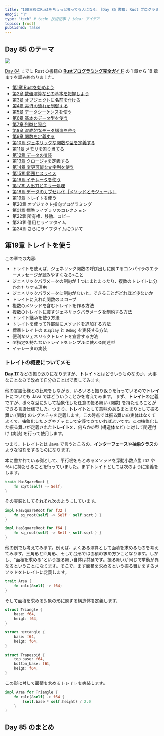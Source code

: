 ```yaml
---
title: "100日後にRustをちょっと知ってる人になる: [Day 85]書籍: Rust プログラミング完全ガイド その9"
emoji: "🦀"
type: "tech" # tech: 技術記事 / idea: アイデア
topics: [rust]
published: false
---
```

## Day 85 のテーマ

![](https://storage.googleapis.com/zenn-user-upload/942b1e806720-20221205.png)

[Day 84](https://zenn.dev/shinyay/articles/hello-rust-day084) までに Rust の書籍の **[Rustプログラミング完全ガイド](https://book.impress.co.jp/books/1121101129)** の 1 章から 18 章までを読み終わりました。

- [第1章 Rustを始めよう](https://zenn.dev/shinyay/articles/hello-rust-day076#%E7%AC%AC1%E7%AB%A0-rust%E3%82%92%E5%A7%8B%E3%82%81%E3%82%88%E3%81%86)
- [第2章 数値演算などの基本を把握しよう](https://zenn.dev/shinyay/articles/hello-rust-day076#%E7%AC%AC2%E7%AB%A0-%E6%95%B0%E5%80%A4%E6%BC%94%E7%AE%97%E3%81%AA%E3%81%A9%E3%81%AE%E5%9F%BA%E6%9C%AC%E3%82%92%E6%8A%8A%E6%8F%A1%E3%81%97%E3%82%88%E3%81%86)
- [第3章 オブジェクトに名前を付ける](https://zenn.dev/shinyay/articles/hello-rust-day076#%E7%AC%AC3%E7%AB%A0-%E3%82%AA%E3%83%96%E3%82%B8%E3%82%A7%E3%82%AF%E3%83%88%E3%81%AB%E5%90%8D%E5%89%8D%E3%82%92%E4%BB%98%E3%81%91%E3%82%8B)
- [第4章 実行の流れを制御する](https://zenn.dev/shinyay/articles/hello-rust-day078#%E7%AC%AC4%E7%AB%A0-%E5%AE%9F%E8%A1%8C%E3%81%AE%E6%B5%81%E3%82%8C%E3%82%92%E5%88%B6%E5%BE%A1%E3%81%99%E3%82%8B)
- [第5章 データシーケンスを使う](https://zenn.dev/shinyay/articles/hello-rust-day078#%E7%AC%AC5%E7%AB%A0-%E5%AE%9F%E8%A1%8C%E3%81%AE%E6%B5%81%E3%82%8C%E3%82%92%E5%88%B6%E5%BE%A1%E3%81%99%E3%82%8B)
- [第6章 基本のデータ型を使う](https://zenn.dev/shinyay/articles/hello-rust-day079#%E7%AC%AC6%E7%AB%A0-%E5%9F%BA%E6%9C%AC%E3%81%AE%E3%83%87%E3%83%BC%E3%82%BF%E5%9E%8B%E3%82%92%E4%BD%BF%E3%81%86)
- [第7章 列挙と照合](https://zenn.dev/shinyay/articles/hello-rust-day079#%E7%AC%AC7%E7%AB%A0-%E5%88%97%E6%8C%99%E3%81%A8%E7%85%A7%E5%90%88)
- [第8章 混成的なデータ構造を使う](https://zenn.dev/shinyay/articles/hello-rust-day080#%E7%AC%AC8%E7%AB%A0-%E6%B7%B7%E6%88%90%E7%9A%84%E3%81%AA%E3%83%87%E3%83%BC%E3%82%BF%E6%A7%8B%E9%80%A0%E3%82%92%E4%BD%BF%E3%81%86)
- [第9章 関数を定義する](https://zenn.dev/shinyay/articles/hello-rust-day080#%E7%AC%AC9%E7%AB%A0-%E9%96%A2%E6%95%B0%E3%82%92%E5%AE%9A%E7%BE%A9%E3%81%99%E3%82%8B)
- [第10章 ジェネリックな関数や型を定義する](https://zenn.dev/shinyay/articles/hello-rust-day081#%E7%AC%AC10%E7%AB%A0-%E3%82%B8%E3%82%A7%E3%83%8D%E3%83%AA%E3%83%83%E3%82%AF%E3%81%AA%E9%96%A2%E6%95%B0%E3%82%84%E5%9E%8B%E3%82%92%E5%AE%9A%E7%BE%A9%E3%81%99%E3%82%8B)
- [第11章 メモリを割り当てる](https://zenn.dev/shinyay/articles/hello-rust-day081#%E7%AC%AC11%E7%AB%A0-%E3%83%A1%E3%83%A2%E3%83%AA%E3%82%92%E5%89%B2%E3%82%8A%E5%BD%93%E3%81%A6%E3%82%8B)
- [第12章 データの実装](https://zenn.dev/shinyay/articles/hello-rust-day082#%E7%AC%AC12%E7%AB%A0-%E3%83%87%E3%83%BC%E3%82%BF%E3%81%AE%E5%AE%9F%E8%A3%85)
- [第13章 クロージャを定義する](https://zenn.dev/shinyay/articles/hello-rust-day082#%E7%AC%AC13%E7%AB%A0-%E3%82%AF%E3%83%AD%E3%83%BC%E3%82%B8%E3%83%A3%E3%82%92%E5%AE%9A%E7%BE%A9%E3%81%99%E3%82%8B)
- [第14章 変更可能な文字列を使う](https://zenn.dev/shinyay/articles/hello-rust-day082#%E7%AC%AC14%E7%AB%A0-%E5%A4%89%E6%9B%B4%E5%8F%AF%E8%83%BD%E3%81%AA%E6%96%87%E5%AD%97%E5%88%97%E3%82%92%E4%BD%BF%E3%81%86)
- [第15章 範囲とスライス](https://zenn.dev/shinyay/articles/hello-rust-day083#%E7%AC%AC15%E7%AB%A0-%E7%AF%84%E5%9B%B2%E3%81%A8%E3%82%B9%E3%83%A9%E3%82%A4%E3%82%B9)
- [第16章 イテレータを使う](https://zenn.dev/shinyay/articles/hello-rust-day083#%E7%AC%AC16%E7%AB%A0-%E3%82%A4%E3%83%86%E3%83%AC%E3%83%BC%E3%82%BF%E3%82%92%E4%BD%BF%E3%81%86)
- [第17章 入出力とエラー処理](https://zenn.dev/shinyay/articles/hello-rust-day083#%E7%AC%AC17%E7%AB%A0-%E5%85%A5%E5%87%BA%E5%8A%9B%E3%81%A8%E3%82%A8%E3%83%A9%E3%83%BC%E5%87%A6%E7%90%86)
- [第18章 データのカプセル化［メソッドとモジュール］](https://zenn.dev/shinyay/articles/hello-rust-day084#%E7%AC%AC18%E7%AB%A0-%E3%83%87%E3%83%BC%E3%82%BF%E3%81%AE%E3%82%AB%E3%83%97%E3%82%BB%E3%83%AB%E5%8C%96%EF%BC%BB%E3%83%A1%E3%82%BD%E3%83%83%E3%83%89%E3%81%A8%E3%83%A2%E3%82%B8%E3%83%A5%E3%83%BC%E3%83%AB%EF%BC%BD)
- 第19章 トレイトを使う
- 第20章 オブジェクト指向プログラミング
- 第21章 標準ライブラリのコレクション
- 第22章 所有権、移動、コピー
- 第23章 借用とライフタイム
- 第24章 さらにライフタイムについて

## 第19章 トレイトを使う

この章での内容:

- トレイトを使えば、ジェネリック関数の呼び出しに関するコンパイラのエラーメッセージが読みやすくなる>こと
- ジェネリックパラメータの制約が 1 つにまとまったり、複数のトレイトに分かれたりする理由
- ジェネリックパラメータに制約がないと、できることがどれほど少ないか
- トレイトに入れた関数のスコープ
- 複数のメソッドを含むトレイトを作る方法
- 複数のトレイトに渡すジェネリックパラメータを制約する方法
- トレイト継承を使う方法
- トレイトを使って外部型にメソッドを追加する方法
- 標準トレイトの `Display` と `Debug` を実装する方法
- 便利なジェネリックトレイトを宣言する方法
- 型指定を持たないトレイトをシンプルに使える関連型
- イテレータの実装

### トレイトの概要についてメモ

**[Day 17](https://zenn.dev/shinyay/articles/hello-rust-day017)** などの振り返りになりますが、**トレイト**とはどういうものなのか、大事なことなので改めて自分のことばで表してみます。

他の言語仕様との比較をしながら、いろいろと振り返りを行っているので**トレイト**についても Java ではどういうことかを考えてみます。
まず、**トレイト**の定義ですが、様々な型に対して抽象化した任意の振る舞い (関数) を持たせることができる言語仕様でした。つまり、**トレイト**として意味のあるまとまりとして振る舞い (関数) のシグネチャを定義します。この時点では振る舞いの実体はなくてよくて、抽象化したシグネチャとして定義できていればよいです。この抽象化した振る舞いが定義された**トレイト**を、何らかの型 (構造体など) に対して関連付け (実装) を行って使用します。

つまり、トレイトとは Java で言うところの、**インターフェース**や**抽象クラス**のような役割をするものになります。

本に書かれている例として、平行根をもとめるメソッドを浮動小数点型 `f32` や `f64` に持たせることを行っていました。まずトレイトとしては次のように定義をします。

```rust
trait HasSqareRoot {
    fn sqrt(self) -> Self;
}
```

その実装としてそれぞれ次のようにしています。

```rust
impl HasSquareRoot for f32 {
    fn sq_root(self) -> Self { self.sqrt() }
}

impl HasSquareRoot for f64 {
    fn sq_root(self) -> Self { self.sqrt() }
}
```

他の例でも考えてみます。例えば、よくある演算として面積を求めるものを考えてみます。三角形と四角形、そして台形では面積の求め方がことなります。しかし、"面積を求める"という振る舞い自体は共通です。振る舞いが同じで挙動が異なるということになります。そこで、まず面積を求めるという振る舞いをするメソッドをトレイトに定義します。

```rust
trait Area {
    fn calc(&self) -> f64;
}
```

そして面積を求める対象の形に関する構造体を定義します。

```rust
struct Triangle {
    base: f64,
    heigt: f64,
}

struct Rectangle {
    base: f64,
    heigt: f64,
}

struct Trapezoid {
    top_base: f64,
    bottom_base: f64,
    heigt: f64,
}
```

この形に対して面積を求めるトレイトを実装します。

```rust
impl Area for Triangle {
    fn calc(&self) -> f64 {
        (self.base * self.height) / 2.0
    }
}
```

## Day 85 のまとめ
